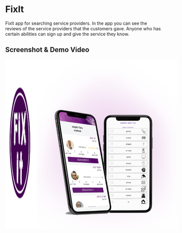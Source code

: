 # FixIt

FixIt app for searching service providers.
In the app you can see the reviews of the service providers that the customers gave.
Anyone who has certain abilities can sign up and give the service they know.


Screenshot & Demo Video
-----------------------

 
 <p align="center" style="display: flex;">
  <img src="https://github.com/mor0981/FixIt/blob/master/logo.png" width="100" title="hover text">
  <img src="https://github.com/mor0981/FixIt/blob/master/fixit.png" width="450" height="537" alt="accessibility text">
</p>
